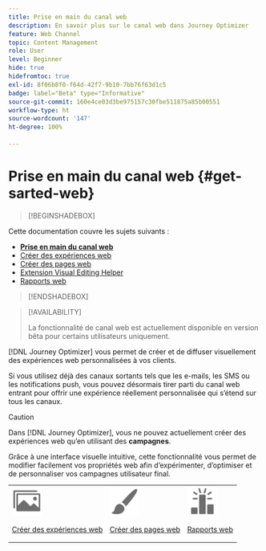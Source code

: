 ```yaml
---
title: Prise en main du canal web
description: En savoir plus sur le canal web dans Journey Optimizer
feature: Web Channel
topic: Content Management
role: User
level: Beginner
hide: true
hidefromtoc: true
exl-id: 8f06b8f0-f64d-42f7-9b10-7bb76f63d1c5
badge: label="Beta" type="Informative"
source-git-commit: 160e4ce03d3be975157c30fbe511875a85b00551
workflow-type: ht
source-wordcount: '147'
ht-degree: 100%

---
```


# Prise en main du canal web {#get-sarted-web}

>[!BEGINSHADEBOX]

Cette documentation couvre les sujets suivants :

* **[Prise en main du canal web](get-started-web.md)**
* [Créer des expériences web](create-web.md)
* [Créer des pages web](author-web.md)
* [Extension Visual Editing Helper](visual-editing-helper.md)
* [Rapports web](web-report.md)

>[!ENDSHADEBOX]

>[!AVAILABILITY]
>
>La fonctionnalité de canal web est actuellement disponible en version bêta pour certains utilisateurs uniquement.

[!DNL Journey Optimizer] vous permet de créer et de diffuser visuellement des expériences web personnalisées à vos clients.

Si vous utilisez déjà des canaux sortants tels que les e-mails, les SMS ou les notifications push, vous pouvez désormais tirer parti du canal web entrant pour offrir une expérience réellement personnalisée qui s’étend sur tous les canaux.

>[!CAUTION]
>
>Dans [!DNL Journey Optimizer], vous ne pouvez actuellement créer des expériences web qu’en utilisant des **campagnes**.

Grâce à une interface visuelle intuitive, cette fonctionnalité vous permet de modifier facilement vos propriétés web afin d’expérimenter, d’optimiser et de personnaliser vos campagnes utilisateur final.

<!--
[Learn more on web channel in this video](#video)
-->

<table>
<tr>
<td><img src="../assets/do-not-localize/icon_assets.svg" width="60px"><p><a href="create-web.md">Créer des expériences web</a></p></td>
<td><img src="../assets/do-not-localize/icon_design.svg" width="60px"><p><a href="author-web.md">Créer des pages web</a></p></td>
<td><img src="../assets/do-not-localize/monitor.svg" width="60px"><p><a href="web-report.md">Rapports web</a></p></td>
</tr>
</table>

<!--
## How-to video{#video}

The video below shows how to 

>[!VIDEO]()
-->
